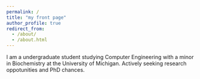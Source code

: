```yaml
---
permalink: /
title: "my front page"
author_profile: true
redirect_from: 
  - /about/
  - /about.html
---
```


I am a undergraduate student studying Computer Engineering with a minor in Biochemistry at the University of Michigan. Actively seeking research oppotunities and PhD chances.
